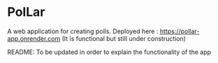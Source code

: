 # PolLar
A web application for creating polls. Deployed here : https://pollar-app.onrender.com 
(It is functional but still under construction)

README: To be updated in order to explain the functionality of the app
